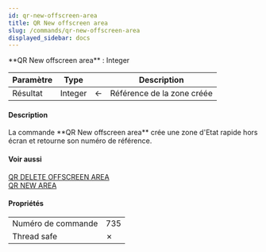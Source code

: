 ```yaml
---
id: qr-new-offscreen-area
title: QR New offscreen area
slug: /commands/qr-new-offscreen-area
displayed_sidebar: docs
---
```


<!--REF #_command_.QR New offscreen area.Syntax-->**QR New offscreen area**  : Integer<!-- END REF-->
<!--REF #_command_.QR New offscreen area.Params-->
| Paramètre | Type |  | Description |
| --- | --- | --- | --- |
| Résultat | Integer | &#8592; | Référence de la zone créée |

<!-- END REF-->

#### Description 

<!--REF #_command_.QR New offscreen area.Summary-->La commande **QR New offscreen area** crée une zone d'Etat rapide hors écran et retourne son numéro de référence.<!-- END REF--> 

#### Voir aussi 

[QR DELETE OFFSCREEN AREA](qr-delete-offscreen-area.md)  
[QR NEW AREA](qr-new-area.md)  

#### Propriétés

|  |  |
| --- | --- |
| Numéro de commande | 735 |
| Thread safe | &cross; |


